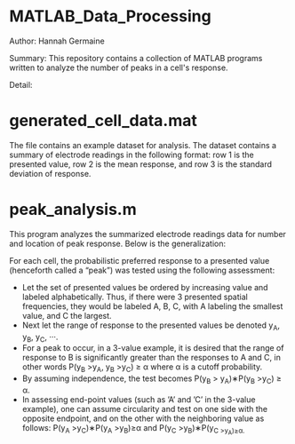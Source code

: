 # MATLAB_Data_Processing

Author: Hannah Germaine

Summary: This repository contains a collection of MATLAB programs written to analyze the number of peaks in a cell's response.

Detail:

# generated_cell_data.mat

The file contains an example dataset for analysis. The dataset contains a summary of electrode readings in the following format: row 1 is the presented value, row 2 is the mean response, and row 3 is the standard deviation of response.

# peak_analysis.m

This program analyzes the summarized electrode readings data for number and location of peak response. Below is the generalization:

For each cell, the probabilistic preferred response to a presented value (henceforth called a “peak”) was tested using the following assessment:
* Let the set of presented values be ordered by increasing value and labeled alphabetically. Thus, if there were 3 presented spatial frequencies, they would be labeled A, B, C, with A labeling the smallest value, and C the largest. 
* Next let the range of response to the presented values be denoted y<sub>A</sub>, y<sub>B</sub>, y<sub>C</sub>, ···. 
* For a peak to occur, in a 3-value example, it is desired that the range of response to B is significantly greater than the responses to A and C, in other words
P(y<sub>B</sub> >y<sub>A</sub>, y<sub>B</sub> >y<sub>C</sub>) ≥ α where α is a cutoff probability.
* By assuming independence, the test becomes P(y<sub>B</sub> > y<sub>A</sub>)∗P(y<sub>B</sub> >y<sub>C</sub>) ≥ α.
* In assessing end-point values (such as ’A’ and ’C’ in the 3-value example), one can assume circularity and test on one side with the opposite endpoint, and on the other with the neighboring value as follows: P(y<sub>A</sub> >y<sub>C</sub>)∗P(y<sub>A</sub> >y<sub>B</sub>)≥α and P(y<sub>C</sub> >y<sub>B</sub>)∗P(y<sub>C >y<sub>A</sub>)≥α. 
